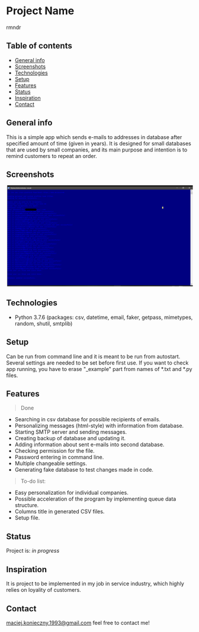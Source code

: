 # Project Name
rmndr

## Table of contents
* [General info](#general-info)
* [Screenshots](#screenshots)
* [Technologies](#technologies)
* [Setup](#setup)
* [Features](#features)
* [Status](#status)
* [Inspiration](#inspiration)
* [Contact](#contact)

## General info
This is a simple app which sends e-mails to addresses in database after specified amount of time (given in years). It is designed for small databases that are used by small companies, and its main purpose and intention is to remind customers to repeat an order.

## Screenshots
![App in use](./screenshot.png)

## Technologies
* Python 3.7.6 (packages: csv, datetime, email, faker, getpass, mimetypes, random, shutil, smtplib)

## Setup
Can be run from command line and it is meant to be run from autostart. Several settings are needed to be set before first use.
If you want to check app running, you have to erase "_example" part from names of *.txt and *.py files.  

## Features
> Done
* Searching in csv database for possible recipients of emails.
* Personalizing messages (html-style) with information from database.
* Starting SMTP server and sending messages.
* Creating backup of database and updating it.
* Adding information about sent e-mails into second database.
* Checking permission for the file.
* Password entering in command line.
* Multiple changeable settings.
* Generating fake database to test changes made in code.

> To-do list:
* Easy personalization for individual companies.
* Possible acceleration of the program by implementing queue data structure.
* Columns title in generated CSV files.
* Setup file.

## Status
Project is: _in progress_

## Inspiration
It is project to be implemented in my job in service industry, which highly relies on loyality of customers.

## Contact
maciej.konieczny.1993@gmail.com feel free to contact me!
